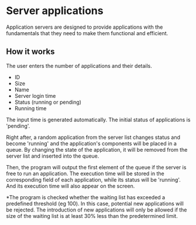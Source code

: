 # Server applications

Application servers are designed to provide applications with the fundamentals that they need to make them functional and efficient.

## How it works
The user enters the number of applications and their details. 

* ID 
* Size
* Name 
* Server login time 
* Status (running or pending)
* Running time

The input time is generated automatically. The initial status of applications is 'pending'.

Right after, a random application from the server list changes status and become 'running' and the application's components will be placed in a queue. By changing the state of the application, it will be removed from the server list and inserted into the queue.

Then, the program will output the first element of the queue if the server is free to run an application. The execution time will be stored in the corresponding field of each application, while its status will be 'running'. And its execution time will also appear on the screen.

*The program is checked whether the waiting list has exceeded a predefined threshold (eg 100). In this case, potential new applications will be rejected. The introduction of new applications will only be allowed if the size of the waiting list is at least 30% less than the predetermined limit.

